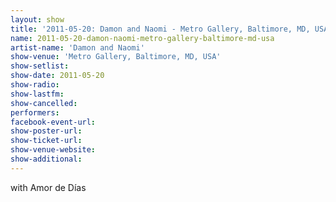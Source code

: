 ```yaml
---
layout: show
title: '2011-05-20: Damon and Naomi - Metro Gallery, Baltimore, MD, USA'
name: 2011-05-20-damon-naomi-metro-gallery-baltimore-md-usa
artist-name: 'Damon and Naomi'
show-venue: 'Metro Gallery, Baltimore, MD, USA'
show-setlist: 
show-date: 2011-05-20
show-radio: 
show-lastfm: 
show-cancelled: 
performers: 
facebook-event-url: 
show-poster-url: 
show-ticket-url: 
show-venue-website: 
show-additional: 
---
```


with Amor de Días